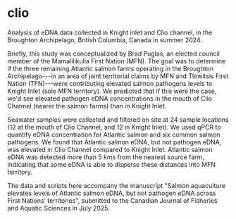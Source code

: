 # clio
Analysis of eDNA data collected in Knight inlet and Clio channel, in the Broughton Archipelago, British Columbia, Canada in summer 2024.

Briefly, this study was conceptualized by Brad Puglas, an elected council member of the Mamalilikulla First Nation (MFN). The goal was to determine if the three remaining Atlantic salmon farms operating in the Broughton Archipelago---in an area of joint territorial claims by MFN and Tlowitsis First Nation (TFN)---were contributing elevated salmon pathogens levels to Knight Inlet (sole MFN territory). We predicted that if this were the case, we'd see elevated pathogen eDNA concentrations in the mouth of Clio Channel (nearer the salmon farms) than in Knight Inlet.

Seawater samples were collected and filtered on site at 24 sample locations (12 at the mouth of Clio Channel, and 12 in Knight Inlet). We used qPCR to quantify eDNA concentration for Atlantic salmon and six common salmon pathogens. We found that Atlantic salmon eDNA, but not pathogen eDNA, was elevated in Clio Channel compared to Knight Inlet. Atlantic salmon eDNA was detected more than 5 kms from the nearest source farm, indicating that some eDNA is able to disperse these distances into MFN territory.

The data and scripts here accompany the manuscript "Salmon aquaculture elevates levels of Atlantic salmon eDNA, but not pathogen eDNA across First Nations’ territories", submitted to the Canadian Journal of Fisheries and Aquatic Sciences in July 2025.
